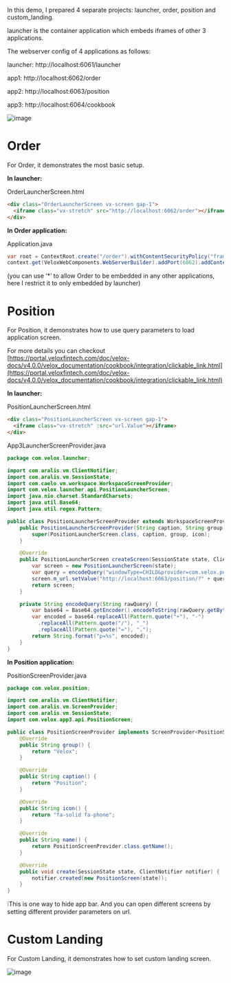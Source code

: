 In this demo, I prepared 4 separate projects: launcher, order, position and custom_landing.

launcher is the container application which embeds iframes of other 3 applications.

The webserver config of 4 applications as follows:

launcher: http://localhost:6061/launcher

app1: http://localhost:6062/order 

app2: http://localhost:6063/position 

app3: http://localhost:6064/cookbook

![image](https://github.com/user-attachments/assets/a3473300-131a-48a1-8c7f-80614b8fc0f3)

# Order

For Order, it demonstrates the most basic setup.

**In launcher:**

OrderLauncherScreen.html

```html
<div class="OrderLauncherScreen vx-screen gap-1">
  <iframe class="vx-stretch" src="http://localhost:6062/order"></iframe>
</div>
```

**In Order application:**

Application.java

```java
var root = ContextRoot.create("/order").withContentSecurityPolicy("frame-ancestors", "http://localhost:6061");
context.get(VeloxWebComponents.WebServerBuilder).addPort(6062).addContextRoot(root).start();
```

(you can use ‘*’ to allow Order to be embedded in any other applications, here I restrict it to only embedded by launcher)

# Position

For Position, it demonstrates how to use query parameters to load application screen.

For more details you can checkout [https://portal.veloxfintech.com/doc/velox-docs/v4.0.0/velox_documentation/cookbook/integration/clickable_link.html](https://portal.veloxfintech.com/doc/velox-docs/v4.0.0/velox_documentation/cookbook/integration/clickable_link.html)

**In launcher:**

PositionLauncherScreen.html

```html
<div class="PositionLauncherScreen vx-screen gap-1">
  <iframe class="vx-stretch" :src="url.Value"></iframe>
</div>
```

App3LauncherScreenProvider.java

```java
package com.velox.launcher;

import com.aralis.vm.ClientNotifier;
import com.aralis.vm.SessionState;
import com.caelo.vm.workspace.WorkspaceScreenProvider;
import com.velox.launcher.api.PositionLauncherScreen;
import java.nio.charset.StandardCharsets;
import java.util.Base64;
import java.util.regex.Pattern;

public class PositionLauncherScreenProvider extends WorkspaceScreenProvider<PositionLauncherScreen> {
    public PositionLauncherScreenProvider(String caption, String group, String icon) {
        super(PositionLauncherScreen.class, caption, group, icon);
    }

    @Override
    public PositionLauncherScreen createScreen(SessionState state, ClientNotifier notifier) {
        var screen = new PositionLauncherScreen(state);
        var query = encodeQuery("windowType=CHILD&provider=com.velox.position.PositionScreenProvider");
        screen.m_url.setValue("http://localhost:6063/position/?" + query);
        return screen;
    }

    private String encodeQuery(String rawQuery) {
        var base64 = Base64.getEncoder().encodeToString(rawQuery.getBytes(StandardCharsets.UTF_8));
        var encoded = base64.replaceAll(Pattern.quote("+"), "-")
          .replaceAll(Pattern.quote("/"), "_")
          .replaceAll(Pattern.quote("="), ".");
        return String.format("p=%s", encoded);
    }
}
```

**In Position application:**

PositionScreenProvider.java

```java
package com.velox.position;

import com.aralis.vm.ClientNotifier;
import com.aralis.vm.ScreenProvider;
import com.aralis.vm.SessionState;
import com.velox.app3.api.PositionScreen;

public class PositionScreenProvider implements ScreenProvider<PositionScreen> {
    @Override
    public String group() {
        return "Velox";
    }

    @Override
    public String caption() {
        return "Position";
    }

    @Override
    public String icon() {
        return "fa-solid fa-phone";
    }

    @Override
    public String name() {
        return PositionScreenProvider.class.getName();
    }

    @Override
    public void create(SessionState state, ClientNotifier notifier) {
        notifier.created(new PositionScreen(state));
    }
}
```

<aside>❕This is one way to hide app bar. And you can open different screens by setting different provider parameters on url.</aside>

# Custom Landing

For Custom Landing, it demonstrates how to set custom landing screen.

![image](https://github.com/user-attachments/assets/19a3908f-46ce-4c60-b05f-ff33f0a350ab)

